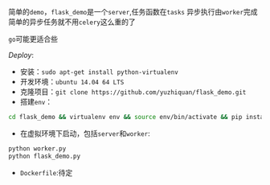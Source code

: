 简单的`demo`，`flask_demo`是一个`server`,任务函数在`tasks`
异步执行由`worker`完成
简单的异步任务就不用`celery`这么重的了

`go`可能更适合些

*Deploy*:
 - 安装：`sudo apt-get install python-virtualenv`
 - 开发环境：`ubuntu 14.04 64 LTS`
 - 克隆项目：`git clone https://github.com/yuzhiquan/flask_demo.git`
 - 搭建`env`：  
 ```bash
 cd flask_demo && virtualenv env && source env/bin/activate && pip install -r requirements.txt
 ```
 - 在虚拟环境下启动，包括`server`和`worker`:
 ```bash
 python worker.py
 python flask_demo.py
 ```
 
 - `Dockerfile`:待定
 
 
